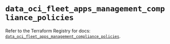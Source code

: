 # `data_oci_fleet_apps_management_compliance_policies`

Refer to the Terraform Registry for docs: [`data_oci_fleet_apps_management_compliance_policies`](https://registry.terraform.io/providers/oracle/oci/7.19.0/docs/data-sources/fleet_apps_management_compliance_policies).
